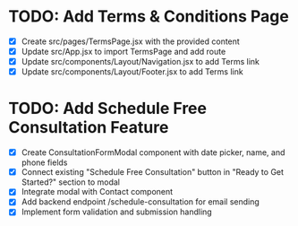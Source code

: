 # TODO: Add Terms & Conditions Page

- [x] Create src/pages/TermsPage.jsx with the provided content
- [x] Update src/App.jsx to import TermsPage and add route
- [x] Update src/components/Layout/Navigation.jsx to add Terms link
- [x] Update src/components/Layout/Footer.jsx to add Terms link

# TODO: Add Schedule Free Consultation Feature

- [x] Create ConsultationFormModal component with date picker, name, and phone fields
- [x] Connect existing "Schedule Free Consultation" button in "Ready to Get Started?" section to modal
- [x] Integrate modal with Contact component
- [x] Add backend endpoint /schedule-consultation for email sending
- [x] Implement form validation and submission handling
